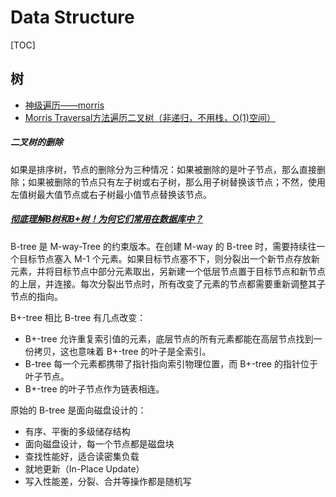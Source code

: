 # Data Structure

[TOC]

## 树

* [神级遍历——morris](https://zhuanlan.zhihu.com/p/101321696)
* [Morris Traversal方法遍历二叉树（非递归，不用栈，O(1)空间） ](https://www.cnblogs.com/anniekim/archive/2013/06/15/morristraversal.html)

##### 二叉树的删除

如果是排序树，节点的删除分为三种情况：如果被删除的是叶子节点，那么直接删除；如果被删除的节点只有左子树或右子树，那么用子树替换该节点；不然，使用左值树最大值节点或右子树最小值节点替换该节点。

##### [彻底理解B树和B+树！为何它们常用在数据库中？](https://www.bilibili.com/video/BV1UC4y1p7zm)

B-tree 是 M-way-Tree 的约束版本。在创建 M-way 的 B-tree 时，需要持续往一个目标节点塞入 M-1 个元素。如果目标节点塞不下，则分裂出一个新节点存放新元素，并将目标节点中部分元素取出，另新建一个低层节点置于目标节点和新节点的上层，并连接。每次分裂出节点时，所有改变了元素的节点都需要重新调整其子节点的指向。

B+-tree 相比 B-tree 有几点改变：

* B+-tree 允许重复索引值的元素，底层节点的所有元素都能在高层节点找到一份拷贝，这也意味着 B+-tree 的叶子是全索引。
* B-tree 每一个元素都携带了指针指向索引物理位置，而 B+-tree 的指针位于叶子节点。
* B+-tree 的叶子节点作为链表相连。

原始的 B-tree 是面向磁盘设计的：

* 有序、平衡的多级储存结构
* 面向磁盘设计，每一个节点都是磁盘块
* 查找性能好，适合读密集负载
* 就地更新（In-Place Update）
* 写入性能差，分裂、合并等操作都是随机写